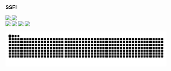 ### SSF!
<div>
  <a href="https://github.com/gavuriiru">
  <img height="180em" src="https://github-readme-stats.vercel.app/api?username=gavuriiru&show_icons=true&theme=react&include_all_commits=true&count_private=true"/>
    <img height="180em" src="https://github-readme-stats.vercel.app/api/top-langs/?username=gavuriiru&layout=compact&langs_count=7&theme=react"/>
 </div> 
<div> 
  <a href="https://www.youtube.com/channel/UCqlqEC7q37_fY51iXKuJtaw" target="_blank"><img src="https://img.shields.io/badge/YouTube-FF0000?style=for-the-badge&logo=youtube&logoColor=white" target="_blank"></a>
 	<a href="https://www.twitch.tv/gavuriiru" target="_blank"><img src="https://img.shields.io/badge/Twitch-9146FF?style=for-the-badge&logo=twitch&logoColor=white" target="_blank"></a>
 <a href="https://discord.gg/zaZCRwB" target="_blank"><img src="https://img.shields.io/badge/Discord-7289DA?style=for-the-badge&logo=discord&logoColor=white" target="_blank"></a> 
  <a href = "mailto:gavuriiru@gmail.com"><img src="https://img.shields.io/badge/-Gmail-%23333?style=for-the-badge&logo=gmail&logoColor=white" target="_blank"></a>
  
  ![Snake animation](https://github.com/gavuriiru/gavuriiru/blob/output/github-contribution-grid-snake.svg)

  </div>
